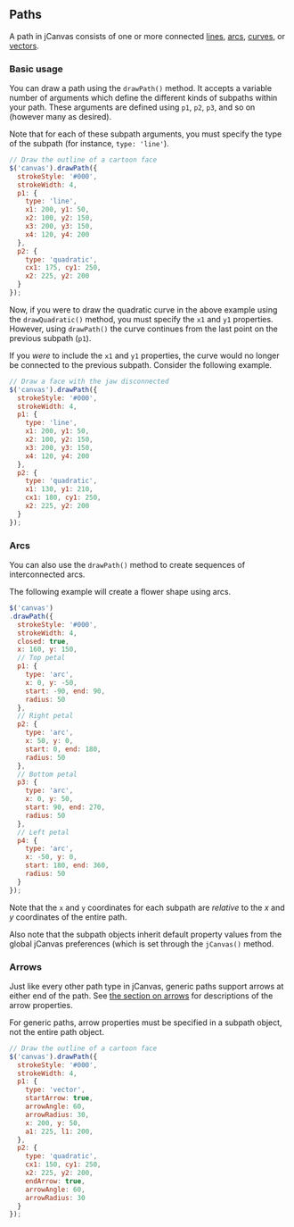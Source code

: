 ## Paths

A path in jCanvas consists of one or more connected [lines](/jcanvas/docs/lines/), [arcs](/jcanvas/docs/arcs/), [curves](/jcanvas/docs/curves/), or [vectors](/jcanvas/docs/vectors/).

### Basic usage

You can draw a path using the `drawPath()` method. It accepts a variable number of arguments which define the different kinds of subpaths within your path. These arguments are defined using `p1`, `p2`, `p3`, and so on (however many as desired).

Note that for each of these subpath arguments, you must specify the type of the subpath (for instance, `type: 'line'`).

```javascript
// Draw the outline of a cartoon face
$('canvas').drawPath({
  strokeStyle: '#000',
  strokeWidth: 4,
  p1: {
    type: 'line',
    x1: 200, y1: 50,
    x2: 100, y2: 150,
    x3: 200, y3: 150,
    x4: 120, y4: 200
  },
  p2: {
    type: 'quadratic',
    cx1: 175, cy1: 250,
    x2: 225, y2: 200
  }
});
```

Now, if you were to draw the quadratic curve in the above example using the `drawQuadratic()` method, you must specify the `x1` and `y1` properties. However, using `drawPath()` the curve continues from the last point on the previous subpath (`p1`).

If you *were* to include the `x1` and `y1` properties, the curve would no longer be connected to the previous subpath. Consider the following example.

```javascript
// Draw a face with the jaw disconnected
$('canvas').drawPath({
  strokeStyle: '#000',
  strokeWidth: 4,
  p1: {
    type: 'line',
    x1: 200, y1: 50,
    x2: 100, y2: 150,
    x3: 200, y3: 150,
    x4: 120, y4: 200
  },
  p2: {
    type: 'quadratic',
    x1: 130, y1: 210,
    cx1: 180, cy1: 250,
    x2: 225, y2: 200
  }
});
```

### Arcs

You can also use the `drawPath()` method to create sequences of interconnected arcs.

The following example will create a flower shape using arcs.

```javascript
$('canvas')
.drawPath({
  strokeStyle: '#000',
  strokeWidth: 4,
  closed: true,
  x: 160, y: 150,
  // Top petal
  p1: {
    type: 'arc',
    x: 0, y: -50,
    start: -90, end: 90,
    radius: 50
  },
  // Right petal
  p2: {
    type: 'arc',
    x: 50, y: 0,
    start: 0, end: 180,
    radius: 50
  },
  // Bottom petal
  p3: {
    type: 'arc',
    x: 0, y: 50,
    start: 90, end: 270,
    radius: 50
  },
  // Left petal
  p4: {
    type: 'arc',
    x: -50, y: 0,
    start: 180, end: 360,
    radius: 50
  }
});
```

Note that the `x` and `y` coordinates for each subpath are *relative* to the *x* and *y* coordinates of the entire path.

Also note that the subpath objects inherit default property values from the global jCanvas preferences (which is set through the `jCanvas()` method.

### Arrows

Just like every other path type in jCanvas, generic paths support arrows at either end of the path. See [the section on arrows](/jcanvas/docs/arrows/) for descriptions of the arrow properties.

For generic paths, arrow properties must be specified in a subpath object, not the entire path object.

```javascript
// Draw the outline of a cartoon face
$('canvas').drawPath({
  strokeStyle: '#000',
  strokeWidth: 4,
  p1: {
    type: 'vector',
    startArrow: true,
    arrowAngle: 60,
    arrowRadius: 30,
    x: 200, y: 50,
    a1: 225, l1: 200,
  },
  p2: {
    type: 'quadratic',
    cx1: 150, cy1: 250,
    x2: 225, y2: 200,
    endArrow: true,
    arrowAngle: 60,
    arrowRadius: 30
  }
});
```
